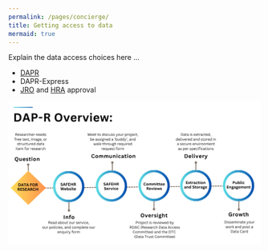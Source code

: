 ```yaml
---
permalink: /pages/concierge/
title: Getting access to data
mermaid: true
---
```

Explain the data access choices here ...

* [DAPR](https://www.uclhospitals.brc.nihr.ac.uk/criu/data-access-process-research-dap-r)
* DAPR-Express
* [JRO](https://www.ucl.ac.uk/joint-research-office/uclhucl-joint-research-office) and [HRA](https://www.hra.nhs.uk/) approval



![](/assets/uploads/dap-r-express-process-cropped.png)
